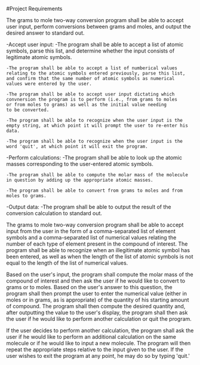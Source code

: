 #Project Requirements

The grams to mole two-way conversion program shall be able to accept user
input, perform conversions between grams and moles, and output the desired
answer to standard out.

-Accept user input:
    -The program shall be able to accept a list of atomic symbols,
    parse this list, and determine whether the input consists of
    legitimate atomic symbols.

    -The program shall be able to accept a list of numberical values
    relating to the atomic symbols entered previously, parse this list,
    and confirm that the same number of atomic symbols as numerical
    values were entered by the user.

    -The program shall be able to accept user input dictating which
    convnersion the program is to perform (i.e., from grams to moles
    or from moles to grams) as well as the initial value needing
    to be converted.

    -The program shall be able to recognize when the user input is the
    empty string, at which point it will prompt the user to re-enter his
    data.

    -The program shall be able to recognize when the user input is the
    word 'quit', at which point it will exit the program.

-Perform calculations:
    -The program shall be able to look up the atomic masses corresponding
    to the user-entered atomic symbols.

    -The program shall be able to compute the molar mass of the molecule
    in question by adding up the appropriate atomic masses.

    -The program shall be able to convert from grams to moles and from
    moles to grams.

-Output data:
    -The program shall be able to output the result of the conversion
    calculation to standard out.


The grams to mole two-way conversion program shall be able to accept input
from the user in the form of a comma-separated list of element symbols
and a comma-separated list of numerical values relating the number of each
type of element present in the compound of interest. The program shall be
able to recognize when an illegitimate atomic symbol has been entered,
as well as when the length of the list of atomic symbols is not equal to
the length of the list of numerical values.

Based on the user's input, the program shall compute the molar mass of the
compound of interest and then ask the user if he would like to convert to grams
or to moles. Based on the user's answer to this question, the program shall
then prompt the user to enter the numerical value (either in moles or in grams,
as is appropriate) of the quantity of his starting amount of compound.
The program shall then compute the desired quantity and, after outputting the
value to the user's display, the program shall then ask the user if he would
like to perform another calculation or quit the program.

If the user decides to perform another calculation, the program shall ask
the user if he would like to perform an additional calculation on the same
molecule or if he would like to input a new molecule. The program will then
repeat the appropriate steps relative to the input given to the user. If the
user wishes to exit the program at any point, he may do so by typing 'quit.'
